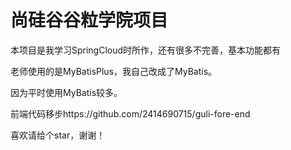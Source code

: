# 尚硅谷谷粒学院项目

本项目是我学习SpringCloud时所作，还有很多不完善，基本功能都有

老师使用的是MyBatisPlus，我自己改成了MyBatis。

因为平时使用MyBatis较多。

前端代码移步https://github.com/2414690715/guli-fore-end

喜欢请给个star，谢谢！

